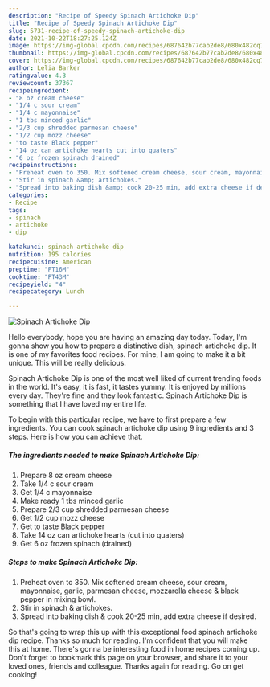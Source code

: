 ```yaml
---
description: "Recipe of Speedy Spinach Artichoke Dip"
title: "Recipe of Speedy Spinach Artichoke Dip"
slug: 5731-recipe-of-speedy-spinach-artichoke-dip
date: 2021-10-22T18:27:25.124Z
image: https://img-global.cpcdn.com/recipes/687642b77cab2de8/680x482cq70/spinach-artichoke-dip-recipe-main-photo.jpg
thumbnail: https://img-global.cpcdn.com/recipes/687642b77cab2de8/680x482cq70/spinach-artichoke-dip-recipe-main-photo.jpg
cover: https://img-global.cpcdn.com/recipes/687642b77cab2de8/680x482cq70/spinach-artichoke-dip-recipe-main-photo.jpg
author: Lelia Barker
ratingvalue: 4.3
reviewcount: 37367
recipeingredient:
- "8 oz cream cheese"
- "1/4 c sour cream"
- "1/4 c mayonnaise"
- "1 tbs minced garlic"
- "2/3 cup shredded parmesan cheese"
- "1/2 cup mozz cheese"
- "to taste Black pepper"
- "14 oz can artichoke hearts cut into quaters"
- "6 oz frozen spinach drained"
recipeinstructions:
- "Preheat oven to 350. Mix softened cream cheese, sour cream, mayonnaise, garlic, parmesan cheese, mozzarella cheese &amp; black pepper in mixing bowl."
- "Stir in spinach &amp; artichokes."
- "Spread into baking dish &amp; cook 20-25 min, add extra cheese if desired."
categories:
- Recipe
tags:
- spinach
- artichoke
- dip

katakunci: spinach artichoke dip 
nutrition: 195 calories
recipecuisine: American
preptime: "PT16M"
cooktime: "PT43M"
recipeyield: "4"
recipecategory: Lunch

---
```



![Spinach Artichoke Dip](https://img-global.cpcdn.com/recipes/687642b77cab2de8/680x482cq70/spinach-artichoke-dip-recipe-main-photo.jpg)

Hello everybody, hope you are having an amazing day today. Today, I'm gonna show you how to prepare a distinctive dish, spinach artichoke dip. It is one of my favorites food recipes. For mine, I am going to make it a bit unique. This will be really delicious.

Spinach Artichoke Dip is one of the most well liked of current trending foods in the world. It's easy, it is fast, it tastes yummy. It is enjoyed by millions every day. They're fine and they look fantastic. Spinach Artichoke Dip is something that I have loved my entire life.




To begin with this particular recipe, we have to first prepare a few ingredients. You can cook spinach artichoke dip using 9 ingredients and 3 steps. Here is how you can achieve that.

<!--inarticleads1-->

##### The ingredients needed to make Spinach Artichoke Dip:

1. Prepare 8 oz cream cheese
1. Take 1/4 c sour cream
1. Get 1/4 c mayonnaise
1. Make ready 1 tbs minced garlic
1. Prepare 2/3 cup shredded parmesan cheese
1. Get 1/2 cup mozz cheese
1. Get to taste Black pepper
1. Take 14 oz can artichoke hearts (cut into quaters)
1. Get 6 oz frozen spinach (drained)




<!--inarticleads2-->

##### Steps to make Spinach Artichoke Dip:

1. Preheat oven to 350. Mix softened cream cheese, sour cream, mayonnaise, garlic, parmesan cheese, mozzarella cheese &amp; black pepper in mixing bowl.
1. Stir in spinach &amp; artichokes.
1. Spread into baking dish &amp; cook 20-25 min, add extra cheese if desired.




So that's going to wrap this up with this exceptional food spinach artichoke dip recipe. Thanks so much for reading. I'm confident that you will make this at home. There's gonna be interesting food in home recipes coming up. Don't forget to bookmark this page on your browser, and share it to your loved ones, friends and colleague. Thanks again for reading. Go on get cooking!

